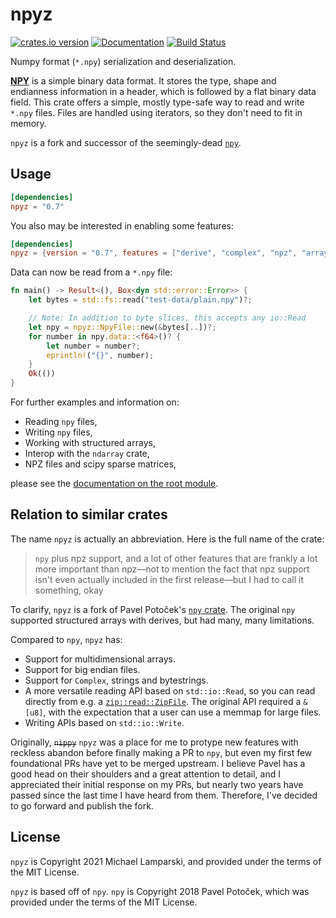 # npyz

[![crates.io version](https://img.shields.io/crates/v/npyz.svg)](https://crates.io/crates/npyz) [![Documentation](https://docs.rs/npyz/badge.svg)](https://docs.rs/npyz/) [![Build Status](https://github.com/ExpHP/npyz/actions/workflows/ci.yml/badge.svg)](https://github.com/ExpHP/npyz/actions)

Numpy format (`*.npy`) serialization and deserialization.

[**NPY**](https://docs.scipy.org/doc/numpy-dev/neps/npy-format.html) is a simple binary data format.
It stores the type, shape and endianness information in a header,
which is followed by a flat binary data field. This crate offers a simple, mostly type-safe way to
read and write `*.npy` files. Files are handled using iterators, so they don't need to fit in memory.

`npyz` is a fork and successor of the seemingly-dead [`npy`](https://github.com/potocpav/npy-rs).

## Usage

```toml
[dependencies]
npyz = "0.7"
```

You also may be interested in enabling some features:

```toml
[dependencies]
npyz = {version = "0.7", features = ["derive", "complex", "npz", "arrayvec"]}
```

Data can now be read from a `*.npy` file:

```rust
fn main() -> Result<(), Box<dyn std::error::Error>> {
    let bytes = std::fs::read("test-data/plain.npy")?;

    // Note: In addition to byte slices, this accepts any io::Read
    let npy = npyz::NpyFile::new(&bytes[..])?;
    for number in npy.data::<f64>()? {
        let number = number?;
        eprintln!("{}", number);
    }
    Ok(())
}
```

For further examples and information on:
* Reading `npy` files,
* Writing `npy` files,
* Working with structured arrays,
* Interop with the `ndarray` crate,
* NPZ files and scipy sparse matrices,

please see the [documentation on the root module](https://docs.rs/npyz).

## Relation to similar crates

The name `npyz` is actually an abbreviation.  Here is the full name of the crate:

> `npy` plus npz support, and a lot of other features that are frankly a lot more important than npz—not to mention the fact that npz support isn't even actually included in the first release—but I had to call it something, okay

To clarify, `npyz` is a fork of Pavel Potoček's [`npy` crate](https://github.com/potocpav/npy-rs).  The original `npy` supported structured arrays with derives, but had many, many limitations.

Compared to `npy`, `npyz` has:

* Support for multidimensional arrays.
* Support for big endian files.
* Support for `Complex`, strings and bytestrings.
* A more versatile reading API based on `std::io::Read`, so you can read directly from e.g. a [`zip::read::ZipFile`](https://docs.rs/zip/latest/zip/read/struct.ZipFile.html).  The original API required a `&[u8]`, with the expectation that a user can use a memmap for large files.
* Writing APIs based on `std::io::Write`.

Originally, ~~`nippy`~~ `npyz` was a place for me to protype new features with reckless abandon before finally making a PR to `npy`, but even my first few foundational PRs have yet to be merged upstream.  I believe Pavel has a good head on their shoulders and a great attention to detail, and I appreciated their initial response on my PRs, but nearly two years have passed since the last time I have heard from them. Therefore, I've decided to go forward and publish the fork.

## License

`npyz` is Copyright 2021 Michael Lamparski, and provided under the terms of the MIT License.

`npyz` is based off of `npy`.  `npy` is Copyright 2018 Pavel Potoček, which was provided under the terms of the MIT License.

